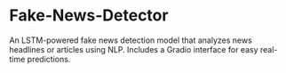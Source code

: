 # Fake-News-Detector
An LSTM-powered fake news detection model that analyzes news headlines or articles using NLP. Includes a Gradio interface for easy real-time predictions.
